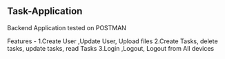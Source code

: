 ## Task-Application

Backend Application tested on POSTMAN

Features -
1.Create User ,Update User, Upload files
2.Create Tasks, delete tasks, update tasks, read Tasks
3.Login ,Logout, Logout from All devices 


